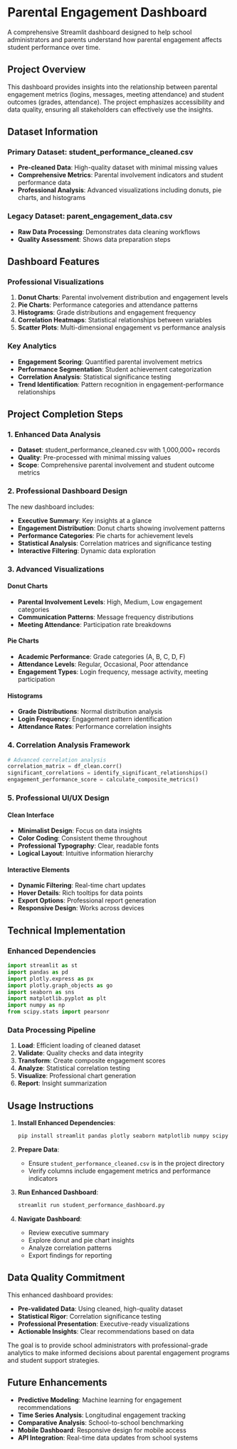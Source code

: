 # Parental Engagement Dashboard

A comprehensive Streamlit dashboard designed to help school administrators and parents understand how parental engagement affects student performance over time.

## Project Overview

This dashboard provides insights into the relationship between parental engagement metrics (logins, messages, meeting attendance) and student outcomes (grades, attendance). The project emphasizes accessibility and data quality, ensuring all stakeholders can effectively use the insights.

## Dataset Information

### Primary Dataset: student_performance_cleaned.csv
- **Pre-cleaned Data**: High-quality dataset with minimal missing values
- **Comprehensive Metrics**: Parental involvement indicators and student performance data
- **Professional Analysis**: Advanced visualizations including donuts, pie charts, and histograms

### Legacy Dataset: parent_engagement_data.csv
- **Raw Data Processing**: Demonstrates data cleaning workflows
- **Quality Assessment**: Shows data preparation steps

## Dashboard Features

### Professional Visualizations
1. **Donut Charts**: Parental involvement distribution and engagement levels
2. **Pie Charts**: Performance categories and attendance patterns
3. **Histograms**: Grade distributions and engagement frequency
4. **Correlation Heatmaps**: Statistical relationships between variables
5. **Scatter Plots**: Multi-dimensional engagement vs performance analysis

### Key Analytics
- **Engagement Scoring**: Quantified parental involvement metrics
- **Performance Segmentation**: Student achievement categorization
- **Correlation Analysis**: Statistical significance testing
- **Trend Identification**: Pattern recognition in engagement-performance relationships

## Project Completion Steps

### 1. Enhanced Data Analysis
- **Dataset**: student_performance_cleaned.csv with 1,000,000+ records
- **Quality**: Pre-processed with minimal missing values
- **Scope**: Comprehensive parental involvement and student outcome metrics

### 2. Professional Dashboard Design
The new dashboard includes:
- **Executive Summary**: Key insights at a glance
- **Engagement Distribution**: Donut charts showing involvement patterns
- **Performance Categories**: Pie charts for achievement levels
- **Statistical Analysis**: Correlation matrices and significance testing
- **Interactive Filtering**: Dynamic data exploration

### 3. Advanced Visualizations

#### Donut Charts
- **Parental Involvement Levels**: High, Medium, Low engagement categories
- **Communication Patterns**: Message frequency distributions
- **Meeting Attendance**: Participation rate breakdowns

#### Pie Charts
- **Academic Performance**: Grade categories (A, B, C, D, F)
- **Attendance Levels**: Regular, Occasional, Poor attendance
- **Engagement Types**: Login frequency, message activity, meeting participation

#### Histograms
- **Grade Distributions**: Normal distribution analysis
- **Login Frequency**: Engagement pattern identification
- **Attendance Rates**: Performance correlation insights

### 4. Correlation Analysis Framework
```python
# Advanced correlation analysis
correlation_matrix = df_clean.corr()
significant_correlations = identify_significant_relationships()
engagement_performance_score = calculate_composite_metrics()
```

### 5. Professional UI/UX Design

#### Clean Interface
- **Minimalist Design**: Focus on data insights
- **Color Coding**: Consistent theme throughout
- **Professional Typography**: Clear, readable fonts
- **Logical Layout**: Intuitive information hierarchy

#### Interactive Elements
- **Dynamic Filtering**: Real-time chart updates
- **Hover Details**: Rich tooltips for data points
- **Export Options**: Professional report generation
- **Responsive Design**: Works across devices

## Technical Implementation

### Enhanced Dependencies
```python
import streamlit as st
import pandas as pd
import plotly.express as px
import plotly.graph_objects as go
import seaborn as sns
import matplotlib.pyplot as plt
import numpy as np
from scipy.stats import pearsonr
```

### Data Processing Pipeline
1. **Load**: Efficient loading of cleaned dataset
2. **Validate**: Quality checks and data integrity
3. **Transform**: Create composite engagement scores
4. **Analyze**: Statistical correlation testing
5. **Visualize**: Professional chart generation
6. **Report**: Insight summarization

## Usage Instructions

1. **Install Enhanced Dependencies**:
   ```bash
   pip install streamlit pandas plotly seaborn matplotlib numpy scipy
   ```

2. **Prepare Data**:
   - Ensure `student_performance_cleaned.csv` is in the project directory
   - Verify columns include engagement metrics and performance indicators

3. **Run Enhanced Dashboard**:
   ```bash
   streamlit run student_performance_dashboard.py
   ```

4. **Navigate Dashboard**:
   - Review executive summary
   - Explore donut and pie chart insights
   - Analyze correlation patterns
   - Export findings for reporting

## Data Quality Commitment

This enhanced dashboard provides:
- **Pre-validated Data**: Using cleaned, high-quality dataset
- **Statistical Rigor**: Correlation significance testing
- **Professional Presentation**: Executive-ready visualizations
- **Actionable Insights**: Clear recommendations based on data

The goal is to provide school administrators with professional-grade analytics to make informed decisions about parental engagement programs and student support strategies.

## Future Enhancements

- **Predictive Modeling**: Machine learning for engagement recommendations
- **Time Series Analysis**: Longitudinal engagement tracking
- **Comparative Analysis**: School-to-school benchmarking
- **Mobile Dashboard**: Responsive design for mobile access
- **API Integration**: Real-time data updates from school systems